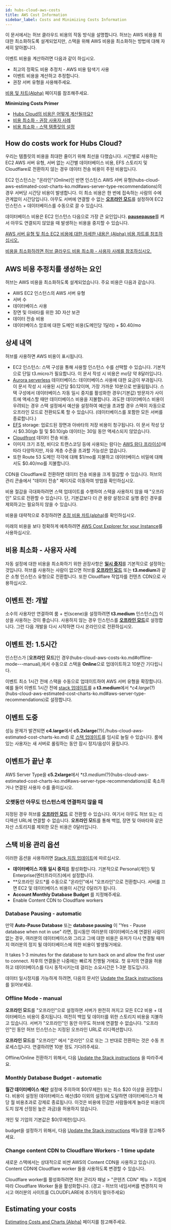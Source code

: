 ```yaml
---
id: hubs-cloud-aws-costs
title: AWS Cost Information
sidebar_label: Costs and Minimizing Costs Information
---
```


이 문서에서는 허브 클라우드 비용의 작동 방식을 설명합니다. 허브는 AWS 비용을 최대한 최소화하도록 설계되었지만, 스택을 위해 AWS 비용을 최소화하는 방법에 대해 자세히 알아봅니다.

이벤트 비용을 계산하려면 다음과 같이 하십시오.

- 최고의 정확도 비용 추정치 - AWS 비용 탐색기 사용
- 이벤트 비용을 계산하고 추정합니다.
- 권장 서버 유형을 사용해주세요.

[비용 및 차트(Alpha)](hubs-cloud-aws-estimated-cost-charts-ko.md) 페이지를 참조해주세요.

**Minimizing Costs Primer**

- [Hubs Cloud의 비용은 어떻게 계산될까요?](hubs-cloud-aws-costs-ko.md#how-do-costs-work-for-hubs-cloud)
- [비용 최소화 - 권장 사용자 사례](hubs-cloud-aws-costs-ko.md)
- [비용 최소화 - 스택 템플릿의 설정](hubs-cloud-aws-costs-ko.md)

## How do costs work for Hubs Cloud?

우리는 템플릿의 비용을 최대한 줄이기 위해 최선을 다했습니다. 시간별로 사용하는 EC2 AWS 서버 유형, 서버 없는 시간별 데이터베이스 비용, EFS 스토리지 및 Cloudflare로 전환하지 않는 경우 데이터 전송 비용이 주된 비용입니다.

EC2 인스턴스는 "온라인"(Online)인 반면 인스턴스 AWS 서버 유형(hubs-cloud-aws-estimated-cost-charts-ko.md#aws-server-type-recommendations)의 경우 서버당 시간당 비용이 발생합니다. 이 최소 비용은 한 번에 접속하는 사람의 수에 관계없이 시간당입니다. 아무도 서버에 연결할 수 없는 [**오프라인 모드**](hubs-cloud-aws-costs-ko.md#offline-mode---manual)를 설정하여 EC2 인스턴스 + 데이터베이스를 수동으로 끌 수 있습니다.

데이터베이스 비용은 EC2 인스턴스 다음으로 가장 큰 요인입니다. [**pausepause**](hubs-cloud-aws-costs-ko.md)를 켜서 아무도 연결되지 않았을 때 발생하는 비용을 중지할 수 있습니다.

[AWS 서버 유형 및 최소 EC2 비용에 대한 자세한 내용은 (Alpha) 비용 차트를 참조하십시오.](hubs-cloud-aws-estimated-cost-charts-ko.md)

[비용을 최소화하려면 허브 클라우드 비용 최소화 - 사용자 사례를 참조하십시오.](hubs-cloud-aws-costs-ko.md)

## AWS 비용 추정치를 생성하는 요인

허브는 AWS 비용을 최소화하도록 설계되었습니다. 주요 비용은 다음과 같습니다.

- AWS EC2 인스턴스의 AWS 서버 유형
- 서버 수
- 데이터베이스 사용
- 장면 및 아바타를 위한 3D 자산 보관
- 데이터 전송 비용
- 데이터베이스 암호에 대한 도메인 비용(도메인당 1달러) + $0.40/mo

## 상세 내역

허브를 사용하면 AWS 비용이 표시됩니다.

- EC2 인스턴스: 스택 구성을 통해 사용할 인스턴스 수를 선택할 수 있습니다. 기본적으로 단일 t3.micro가 필요합니다. 이 문서 작성 시 비용은 mo당 약 8달러입니다.
- [Aurora serverless](https://aws.amazon.com/rds/aurora/pricing/) 데이터베이스: 데이터베이스 사용에 대한 요금이 부과됩니다. 이 문서 작성 시 사용된 시간당 $0.12이며, 가장 가까운 10분으로 반올림됩니다. 스택 구성에서 데이터베이스 자동 일시 중지를 활성화한 경우(기본값) 방문자가 사이트에 액세스할 때만 데이터베이스 비용을 지불합니다. 과도한 데이터베이스 비용이 우려되는 경우 스택 설정에서 예산을 설정하여 예산을 초과할 경우 스택이 자동으로 오프라인 모드로 전환되도록 할 수 있습니다. (데이터베이스를 포함한 모든 서버를 종료합니다.)
- [EFS](https://aws.amazon.com/efs/pricing/) storage: 업로드된 장면과 아바타의 저장 비용이 청구됩니다. 이 문서 작성 당시 $0.30/gb 월 및 $0.10/gb 데이터는 30일 동안 액세스되지 않았습니다.
- [Cloudfront](https://aws.amazon.com/cloudfront/pricing/) 데이터 전송 비용.
- 이미지 크기 조정, 비디오 트랜스코딩 등에 사용되는 람다는 [AWS 람다 프라이싱](https://aws.amazon.com/lambda/pricing))에 따라 다양하지만, 자유 계층 수준을 초과할 가능성은 없습니다.
- 또한 Route 53 도메인 각각에 대해 $1/mo를 지불하고 데이터베이스 비밀에 대해서도 $0.40/mo를 지불합니다.

CDN을 Cloudflare로 전환하면 데이터 전송 비용을 크게 절감할 수 있습니다. 허브의 관리 콘솔에서 "데이터 전송" 페이지로 이동하여 방법을 확인하십시오.

비용 절감을 극대화하려면 스택 업데이트를 수행하여 스택을 사용하지 않을 때 "오프라인" 모드로 전환할 수 있습니다. 단, 기본값보다 더 큰 용량 설정으로 실행 중인 경우를 제외하고는 필요하지 않을 수 있습니다.

비용을 대략적으로 추정하려면 [추정 비용 차트(alpha)](hubs-cloud-aws-estimated-cost-charts-ko.md)를 확인하십시오.

미래의 비용을 보다 정확하게 예측하려면 [AWS Cost Explorer for your Instance](https://docs.aws.amazon.com/awsaccountbilling/latest/aboutv2/ce-what-is.html)를 사용하십시오.

## 비용 최소화 - 사용자 사례

자동 설정에 대한 비용을 최소화하기 위한 권장사항은 [**일시 중지**](hubs-cloud-aws-costs-ko.md#database-pausing---automatic)를 기본적으로 설정하는 것입니다. 허브를 사용하는 사람이 없으면 허브를 [**오프라인 모드**](hubs-cloud-aws-costs-ko.md#offline-mode---manual) 또는 **t3.medium**과 같은 소형 인스턴스 유형으로 전환합니다. 또한 Cloudflare 작업자를 컨텐츠 CDN으로 사용하십시오.

## 이벤트 전: 개발

소수의 사용자만 연결하여 룸 + 씬(scene)을 설정하려면 **t3.medium** 인스턴스[(?)](hubs-cloud-aws-estimated-cost-charts-ko.md#aws-server-type-recommendations) 이상을 사용하는 것이 좋습니다. 사용하지 않는 경우 인스턴스를 [**오프라인 모드**](hubs-cloud-aws-costs-ko.md#offline-mode---manual)로 설정합니다. 그런 다음 개발을 다시 시작하면 다시 온라인으로 전환하십시오.

## 이벤트 전: 1.5시간

인스턴스가 [**오프라인 모드**]인 경우(hubs-cloud-aws-costs-ko.md#offline-mode---manual),에서 수동으로 스택을 **Online**으로 업데이트하고 10분간 기다립니다.

이벤트 최소 1시간 전에 스택을 수동으로 업데이트하여 AWS 서버 유형을 확장합니다. 예를 들어 이벤트 1시간 전에 [stack 업데이트](hubs-cloud-aws-updating-the-stack-ko.md)를 a **t3.medium**에서 **c4.large*(?)(hubs-cloud-aws-estimated-cost-charts-ko.md#aws-server-type-recommendations)로 설정합니다.

## 이벤트 도중

성능 문제가 발견되면 **c4.large**에서 **c5.2xlarge**(?)(./hubs-cloud-aws-estimated-cost-charts-ko.md) 로 [스택 업데이트](hubs-cloud-aws-estimated-cost-charts-ko.md#aws-server-type-recommendations)를 임시로 늘릴 수 있습니다. 룸에 있는 사용자는 새 서버로 롤링하는 동안 잠시 정지/음성이 울립니다.

## 이벤트가 끝난 후

AWS Server Type을 **c5.2xlarge**에서 **t3.medium*(?)(hubs-cloud-aws-estimated-cost-charts-ko.md#aws-server-type-recommendations)로 축소하거나 연결된 사용자 수를 줄이십시오.

### 오랫동안 아무도 인스턴스에 연결하지 않을 때

지정된 경우 허브를 [**오프라인 모드**](hubs-cloud-aws-costs-ko.md#offline-mode---manual) 로 전환할 수 있습니다. 여기서 아무도 허브 또는 리디렉션 URL에 연결할 수 없습니다. **오프라인 모드**를 통해 백업, 장면 및 아바타와 같은 자산 스토리지를 제외한 모든 비용은 0달러입니다.

## 스택 비용 관리 옵션

이러한 옵션을 사용하려면 [Stack 지침 업데이트](.hubs-cloud-aws-updating-the-stack.html)에 따르십시오.

- **데이터베이스 자동 일시 중지**를 활성화합니다. 기본적으로 Personal(개인) 및 Enterprise(엔터프라이즈)에서 설정합니다.
- **오프라인 모드*를 수동으로 "온라인"에서 "오프라인"으로 전환합니다. 서버를 끄면 EC2 및 데이터베이스 비용이 시간당 0달러가 됩니다.
- **Account Monthly Database Budget** 를 지정해주세요.
- Enable Content CDN to Cloudflare workers

### Database Pausing - automatic

만약 **Auto-Pause Database** 또는 **database pausing** 이 "Yes - Pause database when not in use" 라면, 잠시동안 여러분의 데이터베이스에 연결된 사람이 없는 경우, 여러분의 데이터베이스와 그리고 그에 대한 비용은 유저가 다시 연결될 때까지 여러분의 정지 될 데이터베이스에 의한 비용이 발생될거에요.

It takes 1-3 minutes for the database to turn back on and allow the first user to connect. 차후의 연결들은 나중에는 빠르게 진행될 거에요.
첫 유저의 연결을 허용하고 데이터베이스를 다시 동작시키는데 걸리는 소요시간은 1-3분 정도입니다. 

데이터 일시정지를 가능하게 하려면, 다음의 문서인 [Update the Stack instructions](./hubs-cloud-aws-updating-the-stack.html) 를 읽어보세요. 

### Offline Mode - manual

**오프라인 모드**를 "오프라인"으로 설정하면 서버가 완전히 꺼지고 모든 EC2 비용 + 데이터베이스 비용이 중지됩니다. 여전히 백업 및 데이터를 위한 스토리지 비용을 지불하고 있습니다. 서버가 "오프라인"인 동안 아무도 허브에 연결할 수 없습니다. "오프라인"인 동안 허브 인스턴스는 지정된 오프라인 URL로 리디렉션합니다.


**오프라인 모드**를 "오프라인" 에서 "온라인" 으로 또는 그 반대로 전환하는 것은 수동 프로세스입니다. 연결하려면 10분 정도 기다려주세요.

Offline/Online 전환하기 위해서, 다음 [Update the Stack instructions](./hubs-cloud-aws-updating-the-stack.html) 을 따라주세요.

### Monthly Database Budget - automatic

**월간 데이터베이스 예산** 설정에 주의하여 $0(무제한) 또는 최소 $20 이상을 권장합니다. 비용이 설정된 데이터베이스 예산(\$0 이외의 설정)에 도달하면 데이터베이스가 해당 월 비용초과로 강제로 종료됩니다. 이것은 비용에 민감한 사람들에게 놀라운 비용(의도치 않게 산정된 높은 과금)을 허용하지 않습니다.

개인 및 기업의 기본값은 \$0(무제한)입니다.

budget을 설정하기 위해서, 다음 [Update the Stack instructions](./hubs-cloud-aws-updating-the-stack.html) 메뉴얼을 참고해주세요.

### Change content CDN to Cloudflare Workers - 1 time update

새로운 스택에서는 상대적으로 비싼 AWS의 Content CDN을 사용하고 있습니다. Content CDN에 Cloudflare worker 들을 사용하도록 변경할 수 있습니다.

Cloudflare worker를 활성화하려면 허브 관리자 패널 > "콘텐츠 CDN" 메뉴 > 지침에 따라 Cloudflare Worker 들을 활성화합니다.
(경고 - 허브의 네임서버를 변경하지 마시고 여러분의 사이트를 CLOUDFLARE에 추가하지 말아주세요)

## Estimating your costs

[Estimating Costs and Charts (Alpha)](./hubs-cloud-aws-estimated-cost-charts.md) 페이지를 참고해주세요.

